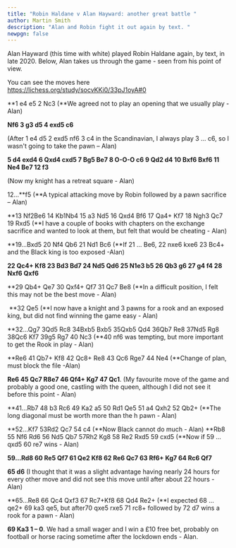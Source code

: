 ```yaml
---
title: "Robin Haldane v Alan Hayward: another great battle "
author: Martin Smith
description: "Alan and Robin fight it out again by text. "
newpgn: false
---
```

Alan Hayward (this time with white) played Robin Haldane again, by text, in late 2020. Below, Alan takes us through the game - seen from his point of view.  

You can see the moves here <https://lichess.org/study/socvKKi0/33pJ1oyA#0>    

**1 e4 e5 2 Nc3 (**We agreed not to play an opening that we usually play -Alan)

**Nf6 3 g3 d5 4 exd5 c6**

(After 1 e4 d5 2 exd5 nf6 3 c4 in the Scandinavian, I always play 3 ... c6, so I wasn't going to take the pawn – Alan)

**5 d4 exd4 6 Qxd4 cxd5 7 Bg5 Be7 8 O-O-O c6 9 Qd2 d4 10 Bxf6 Bxf6 11 Ne4 Be7 12 f3**

(Now my knight has a retreat square - Alan)  

12…**f5 (**A typical attacking move by Robin followed by a pawn sacrifice – Alan)

**13 Nf2Be6 14 Kb1Nb4 15 a3 Nd5 16 Qxd4 Bf6 17 Qa4+ Kf7 18 Ngh3 Qc7 19 Rxd5 (**I have a couple of books with chapters on the exchange sacrifice and wanted to look at them, but felt that would be cheating - Alan)

**19…Bxd5 20 Nf4 Qb6 21 Nd1 Bc6 (**If 21 ... Be6, 22 nxe6 kxe6 23 Bc4+  and the Black king is too exposed -Alan)

**22 Qc4+ Kf8 23 Bd3 Bd7 24 Nd5 Qd6 25 N1e3 b5 26 Qb3 g6 27 g4 f4 28 Nxf6 Qxf6**

**29 Qb4+ Qe7 30 Qxf4+ Qf7 31 Qc7 Be8 (**In a difficult position, I felt this may not be the best move - Alan)

 **32 Qe5 (**I now have a knight and 3 pawns for a rook and an exposed king, but did not find winning the game easy - Alan)

**32…Qg7 3Qd5 Rc8 34Bxb5 Bxb5 35Qxb5 Qd4 36Qb7 Re8 37Nd5 Rg8 38Qc6 Kf7 39g5 Rg7 40 Nc3 (**40 nf6 was tempting, but more important to get the Rook in play - Alan)

**Re6 41 Qb7+ Kf8 42 Qc8+ Re8 43 Qc6 Rge7 44 Ne4 (**Change of plan, must block the file -Alan)

**Re6 45 Qc7 R8e7 46 Qf4+ Kg7 47 Qc1**. (My favourite move of the game and probably a good one, castling with the queen, although I did not see it before this point - Alan)

**41…Rb7 48 b3 Rc6 49 Ka2 a5 50 Rd1 Qe5 51 a4 Qxh2 52 Qb2+ (**The long diagonal must be worth more than the h pawn - Alan)

**52…Kf7 53Rd2 Qc7 54 c4 (**Now Black cannot do much - Alan) **Rb8 55 Nf6 Rd6 56 Nd5 Qb7 57Rh2 Kg8 58 Re2 Rxd5 59 cxd5 (**Now if 59 ... qxd5 60 re7 wins - Alan)

**59…Rd8 60 Re5 Qf7 61 Qe2 Kf8 62 Re6 Qc7 63 Rf6+ Kg7 64 Rc6 Qf7**

**65 d6** (I thought that it was a slight advantage having nearly 24 hours for every other move and did not see this move until after about 22 hours - Alan)

**65…Re8 66 Qc4 Qxf3 67 Rc7+Kf8 68 Qd4 Re2+ (**I expected 68 ... qe2+ 69 ka3 qe5, but after70 qxe5 rxe5 71 rc8+ followed by 72 d7 wins a rook for a pawn - Alan)

**69 Ka3 1 – 0**. We had a small wager and I win a £10 free bet, probably on football or horse r[](https://lichess.org/study/socvKKi0/33pJ1oyA#0)acing sometime after the lockdown ends - Alan.